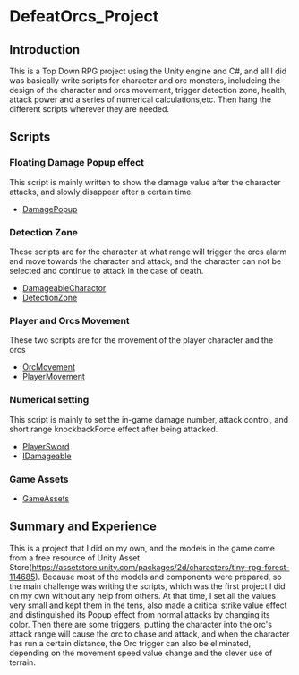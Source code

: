# DefeatOrcs_Project

## Introduction

This is a Top Down RPG project using the Unity engine and C#, and all I did was basically write scripts for character and orc monsters, includeing the design of the character and orcs movement, trigger detection zone, health, attack power and a series of numerical calculations,etc. Then hang the different scripts wherever they are needed. 

## Scripts

### Floating Damage Popup effect

This script is mainly written to show the damage value after the character attacks, and slowly disappear after a certain time.
* [DamagePopup](https://github.com/Jiaha0-Zhang/DefeatOrcs_Project/blob/main/Scripts/DamagePopup.cs)

### Detection Zone

These scripts are for the character at what range will trigger the orcs alarm and move towards the character and attack, and the character can not be selected and continue to attack in the case of death.
* [DamageableCharactor](https://github.com/Jiaha0-Zhang/DefeatOrcs_Project/blob/main/Scripts/DamageableCharactor.cs)
* [DetectionZone](https://github.com/Jiaha0-Zhang/DefeatOrcs_Project/blob/main/Scripts/DetectionZone.cs)

### Player and Orcs Movement

These two scripts are for the movement of the player character and the orcs
* [OrcMovement](https://github.com/Jiaha0-Zhang/DefeatOrcs_Project/blob/main/Scripts/OrcMovement.cs)
* [PlayerMovement](https://github.com/Jiaha0-Zhang/DefeatOrcs_Project/blob/main/Scripts/PlayerMovement.cs)

### Numerical setting

This script is mainly to set the in-game damage number, attack control, and short range knockbackForce effect after being attacked.
* [PlayerSword](https://github.com/Jiaha0-Zhang/DefeatOrcs_Project/blob/main/Scripts/PlayerSword.cs)
* [IDamageable](https://github.com/Jiaha0-Zhang/DefeatOrcs_Project/blob/main/Scripts/IDamageable.cs)

### Game Assets
* [GameAssets](https://github.com/Jiaha0-Zhang/DefeatOrcs_Project/blob/main/Scripts/GameAssets.cs)

## Summary and Experience
This is a project that I did on my own, and the models in the game come from a free resource of Unity Asset Store(https://assetstore.unity.com/packages/2d/characters/tiny-rpg-forest-114685). Because most of the models and components were prepared, so the main challenge was writing the scripts, which was the first project I did on my own without any help from others. At that time, I set all the values very small and kept them in the tens, also made a critical strike value effect and distinguished its Popup effect from normal attacks by changing its color. Then there are some triggers, putting the character into the orc's attack range will cause the orc to chase and attack, and when the character has run a certain distance, the Orc trigger can also be eliminated, depending on the movement speed value change and the clever use of terrain. 